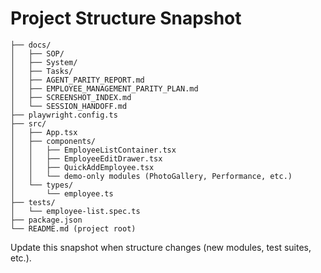 # Project Structure Snapshot

```
├── docs/
│   ├── SOP/
│   ├── System/
│   ├── Tasks/
│   ├── AGENT_PARITY_REPORT.md
│   ├── EMPLOYEE_MANAGEMENT_PARITY_PLAN.md
│   ├── SCREENSHOT_INDEX.md
│   └── SESSION_HANDOFF.md
├── playwright.config.ts
├── src/
│   ├── App.tsx
│   ├── components/
│   │   ├── EmployeeListContainer.tsx
│   │   ├── EmployeeEditDrawer.tsx
│   │   ├── QuickAddEmployee.tsx
│   │   └── demo-only modules (PhotoGallery, Performance, etc.)
│   └── types/
│       └── employee.ts
├── tests/
│   └── employee-list.spec.ts
├── package.json
└── README.md (project root)
```

Update this snapshot when structure changes (new modules, test suites, etc.).
